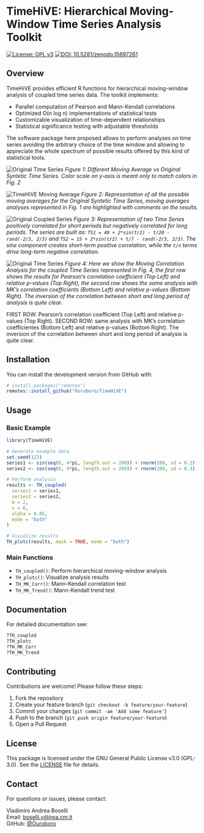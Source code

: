 # TimeHiVE: Hierarchical Moving-Window Time Series Analysis Toolkit

<!-- badges: start -->
[![License: GPL v3](https://img.shields.io/badge/License-GPLv3-blue.svg)](https://www.gnu.org/licenses/gpl-3.0)
[![DOI: 10.5281/zenodo.15697261](https://img.shields.io/badge/doi-10.5281/zenodo.15697261-yellow.svg)](https://doi.org/10.5281/zenodo.15697261)
<!-- badges: end -->

## Overview

TimeHiVE provides efficient R functions for hierarchical moving-window analysis of coupled time series data. The toolkit implements:

- Parallel computation of Pearson and Mann-Kendall correlations
- Optimized O(n log n) implementations of statistical tests
- Customizable visualization of time-dependent relationships
- Statistical significance testing with adjustable thresholds

The software package here proposed allows to perform analyses on time series avoiding the arbitrary choice of the time window and allowing to appreciate the whole spectrum of possible results offered by this kind of statistical tools.

![Original Time Series](images/Fig1.jpg)
*Figure 1: Different Moving Average vs Original Syntetic Time Series. Color scale on y-axis is meant only to match colors in Fig. 2*

![TimeHiVE Moving Average](images/Fig2.jpg)
*Figure 2: Representation of all the possible moving averages for the Original Syntetic Time Series, moving averages analyses represented in Fig. 1 are highlighted with comments on the results.*

![Original Coupled Series](images/Fig3.jpg)
*Figure 3: Representation of two Time Series positively correlated for short periods but negatively correlated for long periods. The series are built as: `TS1 = 40 + 2*sin(t/2) - t/20 - rand(-2/3, 2/3)` and `TS2 = 15 + 2*sin(t/2) + t/7 - rand(-2/3, 2/3)`. The sine component creates short-term positive correlation, while the `t/n` terms drive long-term negative correlation.*

![Original Time Series](images/Fig4.jpg)
*Figure 4: Here we show the Moving Correlation Analysis for the coupled Time Series represented in Fig. 4, the first row shows the results for Pearson’s correlation coefficient (Top Left) and relative p-values (Top Right), the second row shows the same analysis with MK’s correlation coefficients (Bottom Left) and relative p-values (Bottom Right). The inversion of the correlation between short and long period of analysis is quite clear.*

FIRST ROW: Pearson’s correlation coefficient (Top Left) and relative p-values (Top Right).
SECOND ROW: same analysis with MK’s correlation coefficientes (Bottom Left) and relative p-values (Bottom Right). The inversion of the correlation between short and long period of analysis is quite clear.

## Installation

You can install the development version from GitHub with:

```r
# install.packages("remotes")
remotes::install_github("Ouroboro/TimeHiVE")
```

## Usage

### Basic Example

```r
library(TimeHiVE)

# Generate example data
set.seed(123)
series1 <- sin(seq(0, 4*pi, length.out = 200)) + rnorm(200, sd = 0.2)
series2 <- cos(seq(0, 4*pi, length.out = 200)) + rnorm(200, sd = 0.3)

# Perform analysis
results <- TH_coupled(
  series1 = series1,
  series2 = series2,
  m = 2,
  s = 6,
  alpha = 0.05,
  mode = "both"
)

# Visualize results
TH_plotc(results, mask = TRUE, mode = "both")
```

### Main Functions

- `TH_coupled()`: Perform hierarchical moving-window analysis
- `TH_plotc()`: Visualize analysis results
- `TH_MK_Corr()`: Mann-Kendall correlation test
- `TH_MK_Trend()`: Mann-Kendall trend test

## Documentation

For detailed documentation see:

```r
?TH_coupled
?TH_plotc
?TH_MK_Corr
?TH_MK_Trend
```

## Contributing

Contributions are welcome! Please follow these steps:

1. Fork the repository
2. Create your feature branch (`git checkout -b feature/your-feature`)
3. Commit your changes (`git commit -am 'Add some feature'`)
4. Push to the branch (`git push origin feature/your-feature`)
5. Open a Pull Request

## License

This package is licensed under the GNU General Public License v3.0 (GPL-3.0). See the [LICENSE](LICENSE) file for details.

## Contact

For questions or issues, please contact:

Vladimiro Andrea Boselli  
Email: boselli.v@irea.cnr.it  
GitHub: [@Ouroboro](https://github.com/Ouroboro)
